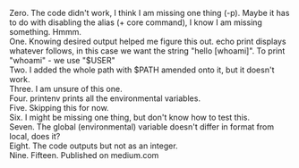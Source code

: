Zero. The code didn't work, I think I am missing one thing (-p). Maybe it has to do with disabling the alias (+ core command), I know I am missing something. Hmmm.<br>
One. Knowing desired output helped me figure this out. echo print displays whatever follows, in this case we want the string "hello [whoami]". To print "whoami" - we use "$USER"<br>
Two. I added the whole path with $PATH amended onto it, but it doesn't work.<br>
Three. I am unsure of this one.<br>
Four. printenv prints all the environmental variables.<br>
Five. Skipping this for now.<br>
Six. I might be missing one thing, but don't know how to test this.<br>
Seven. The global (environmental) variable doesn't differ in format from local, does it?<br>
Eight. The code outputs but not as an integer.<br>
Nine. 
Fifteen. Published on medium.com<br> 

